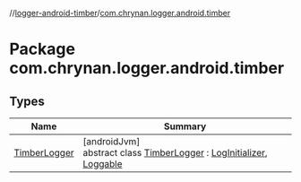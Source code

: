 //[logger-android-timber](../../index.md)/[com.chrynan.logger.android.timber](index.md)

# Package com.chrynan.logger.android.timber

## Types

| Name | Summary |
|---|---|
| [TimberLogger](-timber-logger/index.md) | [androidJvm]<br>abstract class [TimberLogger](-timber-logger/index.md) : [LogInitializer](../../../logger-core/logger-core/com.chrynan.logger/-log-initializer/index.md), [Loggable](../../../logger-core/logger-core/com.chrynan.logger/-loggable/index.md) |
